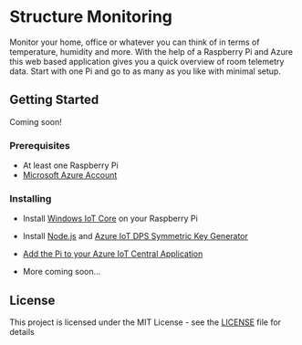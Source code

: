 # Structure Monitoring

Monitor your home, office or whatever you can think of in terms of temperature, humidity and more. With the help of a Raspberry Pi and Azure this web based application gives you a quick overview of room telemetry data. Start with one Pi and go to as many as you like with minimal setup.

## Getting Started

Coming soon!

### Prerequisites

- At least one Raspberry Pi
- [Microsoft Azure Account](https://azure.microsoft.com/)

### Installing

- Install [Windows IoT Core](https://www.microsoft.com/en-us/software-download/windows10iotcore#!) on your Raspberry Pi

- Install [Node.js](https://nodejs.org/en/) and [Azure IoT DPS Symmetric Key Generator](https://www.npmjs.com/package/dps-keygen)

- [Add the Pi to your Azure IoT Central Application](https://docs.microsoft.com/en-us/azure/iot-central/howto-connect-windowsiotcore)

- More coming soon...

## License

This project is licensed under the MIT License - see the [LICENSE](LICENSE) file for details